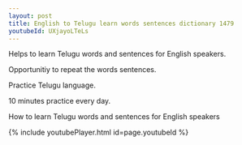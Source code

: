 ```yaml
---
layout: post
title: English to Telugu learn words sentences dictionary 1479 
youtubeId: UXjayoLTeLs
---
```

 
 
Helps to learn Telugu words and sentences for English speakers.

Opportunitiy to repeat the words sentences. 

Practice Telugu language. 
 
10 minutes practice every day. 
 
How to learn Telugu words and sentences for English speakers 
 
{% include youtubePlayer.html id=page.youtubeId %}
 
